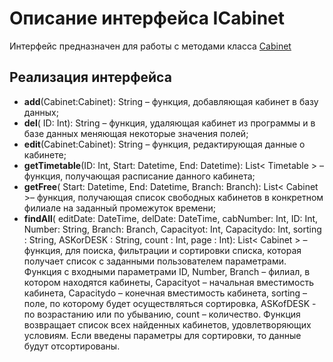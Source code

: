 # Описание интерфейса ICabinet
Интерфейс предназначен для работы с методами класса [Cabinet](https://github.com/saramampco/oop/blob/master/docs/Client.md)

## Реализация интерфейса


* **add**(Cabinet:Cabinet): String – функция, добавляющая кабинет в базу данных;
* **del**( ID: Int): String –  функция, удаляющая кабинет из программы и в базе данных меняющая некоторые значения полей;
* **edit**(Cabinet:Cabinet): String – функция, редактирующая данные о кабинете;
* **getTimetable**(ID: Int, Start: Datetime, End: Datetime): List< Timetable > – функция, получающая расписание данного кабинета;
* **getFree**( Start: Datetime, End: Datetime, Branch: Branch): List< Cabinet >– функция, получающая список свободных кабинетов в конкретном филиале  на заданный промежуток времени;
* **findAll**( editDate: DateTime, delDate: DateTime, cabNumber: Int, ID: Int, Number: String, Branch: Branch, Capacityot: Int,  Capacitydo: Int, sorting : String,  ASKorDESK : String,  count : Int, page : Int): List< Cabinet > – функция, для поиска, фильтрации и сортировки списка, которая получает список с заданными пользователем параметрами.
Функция с входными параметрами ID, Number, Branch – филиал, в котором находятся кабинеты, Capacityot – начальная вместимость кабинета, Capacitydo – конечная вместимость кабинета, sorting – поле, по которому будет осуществляться сортировка, ASKofDESK - по возрастанию или по убыванию, count – количество.  Функция возвращает список всех найденных кабинетов, удовлетворяющих условиям. Если введены параметры для сортировки, то данные будут отсортированы.


